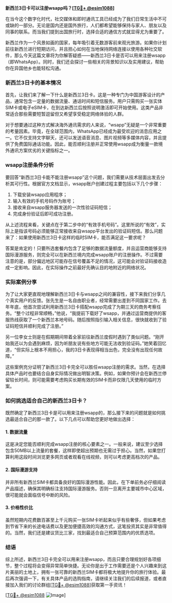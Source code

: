 **新西兰3日卡可以注册wsapp吗？[[TG💪+ @esim1088](https://t.me/s/esim1088)]**

在当今这个数字化时代，社交媒体和即时通讯工具已经成为了我们日常生活中不可或缺的一部分。无论是国内还是国外旅行，人们都希望能够保持与家人、朋友以及同事的联系。而当我们提到出国旅行时，选择合适的通信方式就显得尤为重要了。

新西兰作为一个风景如画的国家，每年吸引着无数游客前来观光旅游。如果你计划前往新西兰进行短期访问，并且担心如何在当地保持网络连接以使用各种社交软件，那么今天这篇文章将为你解答疑惑——新西兰3日卡是否可以用来注册wsapp（即WhatsApp）。同时，我们还会探讨一些相关的背景知识以及实用建议，帮助你在异国他乡也能轻松沟通。

### 新西兰3日卡的基本情况

首先，让我们来了解一下什么是新西兰3日卡。这是一种专门为中国游客设计的产品，通常包含一定量的数据流量、通话时间和短信服务。用户只需购买一张实体SIM卡或电子eSIM卡，在到达新西兰后按照说明激活即可开始使用。这类产品非常适合那些需要短暂逗留但又希望享受稳定网络体验的人群。

对于想要通过这种方式解决海外通讯需求的人来说，“wsapp”无疑是一个非常重要的考量因素。毕竟，在全球范围内，WhatsApp已经成为最受欢迎的消息应用之一。它不仅支持文字聊天，还可以发送语音消息、图片视频等多媒体内容，并且提供了免费国际通话功能。因此，能否顺利注册并正常使用wsapp成为衡量一款境外通讯方案优劣的关键指标之一。

### wsapp注册条件分析

要回答“新西兰3日卡能不能注册wsapp”这个问题，我们需要从技术层面出发去分析其可行性。根据官方文档显示，wsapp账户创建过程主要包括以下几个步骤：

1. 下载安装wsapp应用程序；
2. 输入有效的手机号码作为账号；
3. 接收来自wsapp服务器发送的一次性验证码短信；
4. 完成身份验证后即可成功注册。

从上述流程来看，关键点在于第二步中的“有效手机号码”。这里所说的“有效”，实际上是指该号码必须能够正常接收来自wsapp平台发出的验证码短信。那么问题来了：如果使用新西兰3日卡这样的临时SIM卡，能否满足这一要求呢？

答案是肯定的！只要所选套餐内包含了足够的数据流量额度，并且运营商能够支持国际漫游服务，则完全可以在新西兰境内完成wsapp账户的注册操作。不过需要注意的是，部分偏远地区可能存在信号覆盖不足的情况，这可能会对验证码接收造成一定影响。因此，在实际操作之前最好先确认目的地附近的网络状况。

### 实际案例分享

为了让大家更直观地理解新西兰3日卡与wsapp之间的兼容性，接下来我们分享几个真实用户的反馈。张先生是一名自由职业者，经常需要出差到不同国家工作。去年年底，他首次尝试利用新西兰3日卡搭配wsapp完成了为期三天的商务考察任务。“整个过程非常顺畅，”他说，“我提前下载好了wsapp，并通过运营商提供的客服热线获取了一个新西兰本地号码。随后按照指引输入相关信息，很快就收到了验证码短信并顺利完成了注册。”

另一位李女士则是在假期期间带着全家前往新西兰度假时遇到了类似问题。“刚开始我还以为会遇到麻烦，因为听朋友说有些地方可能无法收到验证码。”她笑着回忆道，“但实际上根本不用担心，我的3日卡表现得相当出色，完全没有出现任何故障。”

这些案例充分证明了新西兰3日卡完全可以胜任wsapp注册的需求。当然，在选择具体产品时也要结合自身实际情况做出明智决策。例如，如果你预计会在新西兰停留较长时间，则可能需要考虑购买长期有效的SIM卡而非仅限几天使用的临时方案。

### 如何挑选适合自己的新西兰3日卡？

既然确定了新西兰3日卡是可以用来注册wsapp的，那么接下来的问题就是如何挑选最适合自己的那一款了。以下几点可以帮助您更好地做出选择：

#### 1. 数据流量
这是决定您能否顺利完成wsapp注册的核心要素之一。一般来说，建议至少选择包含50MB以上流量的套餐，这样即使超出预期也无需过于担心。当然，如果您打算利用这段时间浏览更多网页或者观看在线视频，则可以考虑更高档次的产品。

#### 2. 国际漫游支持
并非所有新西兰SIM卡都具备良好的国际漫游性能。因此，在下单前务必仔细阅读产品描述，确保其明确标注支持国际漫游服务。否则一旦离开主要城市中心区域，很可能就会面临信号中断的风险。

#### 3. 价格性价比
虽然短期内花费数百甚至上千元购买一张SIM卡听起来似乎有些奢侈，但如果考虑到节省下来的长途电话费以及更加便捷高效的沟通方式，这笔投资其实是非常值得的。当然，我们还是建议货比三家，找到最适合自己预算范围内的优质选项。

### 结语

综上所述，新西兰3日卡完全可以用来注册wsapp，而且只要合理规划好各项细节，整个过程将会变得异常简单快捷。无论你是出于工作需要还是个人兴趣来到这片美丽的土地上，拥有一张可靠的新西兰SIM卡都将极大地提升你的旅行体验。最后再次强调一下，有关具体产品的选购指南，请继续关注我们的后续报道，或者直接加入我们的讨论群组[[TG💪+ @esim1088](https://t.me/s/esim1088)]获取第一手资讯！

[[TG💪+ @esim1088](https://t.me/s/esim1088) ![Image](https://i.postimg.cc/4NQfJmqS/Snipaste-2025-05-13-00-14-12.png)]